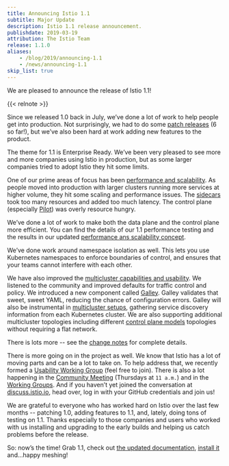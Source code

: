 ```yaml
---
title: Announcing Istio 1.1
subtitle: Major Update
description: Istio 1.1 release announcement.
publishdate: 2019-03-19
attribution: The Istio Team
release: 1.1.0
aliases:
    - /blog/2019/announcing-1.1
    - /news/announcing-1.1
skip_list: true
---
```


We are pleased to announce the release of Istio 1.1!

{{< relnote >}}

Since we released 1.0 back in July, we’ve done a lot of work to help people get
into production. Not surprisingly, we had to do some [patch releases](/news)
(6 so far!), but we’ve also been hard at work adding new features to the
product.

The theme for 1.1 is Enterprise Ready. We’ve been very pleased to see more and
more companies using Istio in production, but as some larger companies tried to
adopt Istio they hit some limits.

One of our prime areas of focus has been [performance and scalability](/docs/concepts/performance-and-scalability/).
As people moved into production with larger clusters running more services at
higher volume, they hit some scaling and performance issues. The
[sidecars](/docs/concepts/traffic-management/#sidecars) took too many resources
and added too much latency. The control plane (especially
[Pilot](/docs/concepts/architecture/#pilot)) was overly
resource hungry.

We’ve done a lot of work to make both the data plane and the control plane more
efficient. You can find the details of our 1.1 performance testing and the
results in our updated [performance ans scalability concept](/docs/concepts/performance-and-scalability/).

We’ve done work around namespace isolation as well. This lets you use
Kubernetes namespaces to enforce boundaries of control, and ensures that your
teams cannot interfere with each other.

We have also improved the [multicluster capabilities and usability](/docs/concepts/deployment-models/).
We listened to the community and improved defaults for traffic control and
policy. We introduced a new component called
[Galley](/docs/concepts/architecture/#galley). Galley validates that sweet,
sweet YAML, reducing the chance of configuration errors. Galley will also be
instrumental in [multicluster setups](/docs/setup/install/multicluster/),
gathering service discovery information from each Kubernetes cluster. We are
also supporting additional multicluster topologies including different
[control plane models](/docs/concepts/deployment-models/#control-plane-models)
topologies without requiring a flat network.

There is lots more -- see the [change notes](./change-notes) for complete
details.

There is more going on in the project as well. We know that Istio has a lot of
moving parts and can be a lot to take on. To help address that, we recently
formed a [Usability Working Group](https://github.com/istio/community/blob/master/WORKING-GROUPS.md#working-group-meetings)
(feel free to join). There is also a lot happening in the [Community
Meeting](https://github.com/istio/community#community-meeting) (Thursdays at
`11 a.m.`) and in the [Working
Groups](https://github.com/istio/community/blob/master/WORKING-GROUPS.md). And
if you haven’t yet joined the conversation at
[discuss.istio.io](https://discuss.istio.io), head over, log in with your
GitHub credentials and join us!

We are grateful to everyone who has worked hard on Istio over the last few
months -- patching 1.0, adding features to 1.1, and, lately, doing tons of
testing on 1.1. Thanks especially to those companies and users who worked with
us installing and upgrading to the early builds and helping us catch problems
before the release.

So: now’s the time! Grab 1.1, check out [the updated documentation](/docs/),
[install it](/docs/setup/) and...happy meshing!
